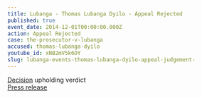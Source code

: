 ```yaml
---
title: Lubanga - Thomas Lubanga Dyilo - Appeal Rejected
published: true
event_date: 2014-12-01T00:00:00.000Z
action: Appeal Rejected
case: the-prosecutor-v-lubanga
accused: thomas-lubanga-dyilo
youtube_id: xNB2mV5k6OY
slug: lubanga-events-thomas-lubanga-dyilo-appeal-judgement-
---
```



[Decision](https://www.icc-cpi.int/Pages/record.aspx?docNo=ICC-01/04-01/06-3121-Red) upholding verdict
<br>[Press release](https://www.icc-cpi.int/pages/item.aspx?name=PR1069)